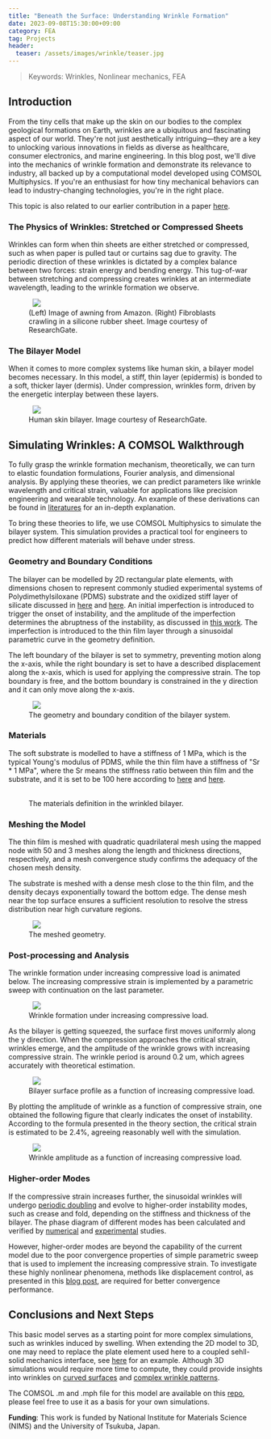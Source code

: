 ```yaml
---
title: "Beneath the Surface: Understanding Wrinkle Formation"
date: 2023-09-08T15:30:00+09:00
category: FEA
tag: Projects
header:
  teaser: /assets/images/wrinkle/teaser.jpg
---
```

> Keywords: Wrinkles, Nonlinear mechanics, FEA

## Introduction
From the tiny cells that make up the skin on our bodies to the complex geological formations on Earth, wrinkles are a ubiquitous and fascinating aspect of our world. They're not just aesthetically intriguing—they are a key to unlocking various innovations in fields as diverse as healthcare, consumer electronics, and marine engineering. In this blog post, we'll dive into the mechanics of wrinkle formation and demonstrate its relevance to industry, all backed up by a computational model developed using COMSOL Multiphysics. If you're an enthusiast for how tiny mechanical behaviors can lead to industry-changing technologies, you're in the right place.

This topic is also related to our earlier contribution in a paper [here](https://onlinelibrary.wiley.com/doi/abs/10.1002/advs.202204310).

### The Physics of Wrinkles: Stretched or Compressed Sheets
Wrinkles can form when thin sheets are either stretched or compressed, such as when paper is pulled taut or curtains sag due to gravity. The periodic direction of these wrinkles is dictated by a complex balance between two forces: strain energy and bending energy. This tug-of-war between stretching and compressing creates wrinkles at an intermediate wavelength, leading to the wrinkle formation we observe.
<figure class="half">
  <img src="/assets/images/wrinkle/cell.png">
  <img src="/assets/images/wrinkle/awning.jpg" alt="">
  <figcaption>(Left) Image of awning from Amazon. (Right) Fibroblasts crawling in a silicone rubber sheet. Image courtesy of ResearchGate.</figcaption>
</figure>

### The Bilayer Model
When it comes to more complex systems like human skin, a bilayer model becomes necessary. In this model, a stiff, thin layer (epidermis) is bonded to a soft, thicker layer (dermis). Under compression, wrinkles form, driven by the energetic interplay between these layers.

<figure style="width: 700px" class="align-center">
  <img src="/assets/images/wrinkle/skin.png">
  <figcaption>Human skin bilayer. Image courtesy of ResearchGate.</figcaption>
</figure>

## Simulating Wrinkles: A COMSOL Walkthrough
To fully grasp the wrinkle formation mechanism, theoretically, we can turn to elastic foundation formulations, Fourier analysis, and dimensional analysis. By applying these theories, we can predict parameters like wrinkle wavelength and critical strain, valuable for applications like precision engineering and wearable technology. An example of these derivations can be found in [literatures](https://www.sciencedirect.com/science/article/abs/pii/S0022509605000700) for an in-depth explanation.

To bring these theories to life, we use COMSOL Multiphysics to simulate the bilayer system. This simulation provides a practical tool for engineers to predict how different materials will behave under stress.

### Geometry and Boundary Conditions
The bilayer can be modelled by 2D rectangular plate elements, with dimensions chosen to represent commonly studied experimental systems of Polydimethylsiloxane (PDMS) substrate and the oxidized stiff layer of silicate discussed in [here](https://link.springer.com/article/10.1557/JMR.2008.0029#ref-CR9) and [here](https://reader.elsevier.com/reader/sd/pii/S0021979702985942?token=5A3F6BAF0984BB245066B3437F16BFEE0974DA8B4456ECA7B80B90196D4CA9137508974189453B270BA08EB4E4E6CA18&originRegion=us-east-1&originCreation=20211015092420). An initial imperfection is introduced to trigger the onset of instability, and the amplitude of the imperfection determines the abruptness of the instability, as discussed in [this work](https://www.comsol.jp/paper/studying-the-sensitivity-of-the-wrinkling-process-to-mesh-imperfections-using-co-15990). The imperfection is introduced to the thin film layer through a sinusoidal parametric curve in the geometry definition.

The left boundary of the bilayer is set to symmetry, preventing motion along the x-axis, while the right boundary is set to have a described displacement along the x-axis, which is used for applying the compressive strain. The top boundary is free, and the bottom boundary is constrained in the y direction and it can only move along the x-axis.

<figure style="width: 700px" class="align-center">
  <img src="/assets/images/wrinkle/bilayer.png">
  <figcaption>The geometry and boundary condition of the bilayer system.</figcaption>
</figure>

### Materials
The soft substrate is modelled to have a stiffness of 1 MPa, which is the typical Young's modulus of PDMS, while the thin film have a stiffness of "Sr * 1 MPa", where the Sr means the stiffness ratio between thin film and the substrate, and it is set to be 100 here according to [here](https://pubs.acs.org/doi/10.1021/cm990770d) and [here](https://reader.elsevier.com/reader/sd/pii/S0021979702985942?token=5A3F6BAF0984BB245066B3437F16BFEE0974DA8B4456ECA7B80B90196D4CA9137508974189453B270BA08EB4E4E6CA18&originRegion=us-east-1&originCreation=20211015092420).

<figure class="half">
  <img src="/assets/images/wrinkle/soft.png" alt="">
  <img src="/assets/images/wrinkle/hard.png" alt="">
  <figcaption>The materials definition in the wrinkled bilayer.</figcaption>
</figure>

### Meshing the Model
The thin film is meshed with quadratic quadrilateral mesh using the mapped node with 50 and 3 meshes along the length and thickness directions, respectively, and a mesh convergence study confirms the adequacy of the chosen mesh density.

The substrate is meshed with a dense mesh close to the thin film, and the density decays exponentially toward the bottom edge. The dense mesh near the top surface ensures a sufficient resolution to resolve the stress distribution near high curvature regions.
<figure style="width: 700px" class="align-center">
  <img src="/assets/images/wrinkle/mesh.png">
  <figcaption>The meshed geometry.</figcaption>
</figure>

### Post-processing and Analysis
The wrinkle formation under increasing compressive load is animated below. The increasing compressive strain is implemented by a parametric sweep with continuation on the last parameter.
<figure style="width: 700px" class="align-center">
  <img src="/assets/images/wrinkle/anime.gif">
  <figcaption>Wrinkle formation under increasing compressive load.</figcaption>
</figure>

As the bilayer is getting squeezed, the surface first moves uniformly along the y direction. When the compression approaches the critical strain, wrinkles emerge, and the amplitude of the wrinkle grows with increasing compressive strain. The wrinkle period is around 0.2 um, which agrees accurately with theoretical estimation.

<figure style="width: 700px" class="align-center">
  <img src="/assets/images/wrinkle/profile.png">
  <figcaption>Bilayer surface profile as a function of increasing compressive load.</figcaption>
</figure>

By plotting the amplitude of wrinkle as a function of compressive strain, one obtained the following figure that clearly indicates the onset of instability. According to the formula presented in the theory section, the critical strain is estimated to be 2.4%, agreeing reasonably well with the simulation.

<figure style="width: 700px" class="align-center">
  <img src="/assets/images/wrinkle/bifurcation.png">
  <figcaption>Wrinkle amplitude as a function of increasing compressive load.</figcaption>
</figure>

### Higher-order Modes
If the compressive strain increases further, the sinusoidal wrinkles will undergo [periodic doubling](https://www.nature.com/articles/nphys1806#Fig3) and evolve to higher-order instability modes, such as crease and fold, depending on the stiffness and thickness of the bilayer. The phase diagram of different modes has been calculated and verified by [numerical](https://www.nature.com/articles/srep08887#MOESM1) and [experimental](https://pubs.rsc.org/en/content/articlelanding/2012/sm/c2sm25859e) studies.

However, higher-order modes are beyond the capability of the current model due to the poor convergence properties of simple parametric sweep that is used to implement the increasing compressive strain. To investigate these highly nonlinear phenomena, methods like displacement control, as presented in this [blog post](https://chaozhuang22.github.io/fea/nonlinear-mss/), are required for better convergence performance.

## Conclusions and Next Steps
This basic model serves as a starting point for more complex simulations, such as wrinkles induced by swelling. When extending the 2D model to 3D, one may need to replace the plate element used here to a coupled sehll-solid mechanics interface, see [here](https://chaozhuang22.github.io/fea/nonlinear-mss/) for an example. Although 3D simulations would require more time to compute, they could provide insights into wrinkles on [curved surfaces](https://journals.aps.org/prl/abstract/10.1103/PhysRevLett.106.234301) and [complex wrinkle patterns](https://doi.org/10.1115/1.1756141).

The COMSOL .m and .mph file for this model are available on this [repo](https://github.com/Chaozhuang22/wrinkle), please feel free to use it as a basis for your own simulations.

<strong>Funding</strong>: This work is funded by National Institute for Materials Science (NIMS) and the University of Tsukuba, Japan.
